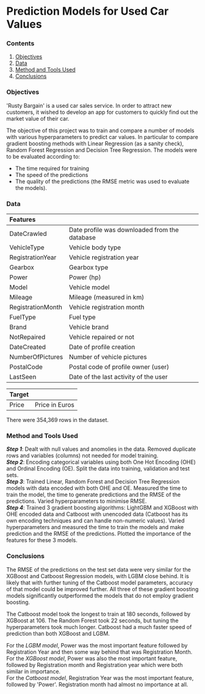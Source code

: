 # Prediction Models for Used Car Values

### Contents
1. [Objectives](https://github.com/SteveLewisUK/datascience_bootcamp_projects/blob/main/predicting_used_car_values/README.md#objective)
2. [Data](https://github.com/SteveLewisUK/datascience_bootcamp_projects/blob/main/predicting_used_car_values/README.md#data)
3. [Method and Tools Used](https://github.com/SteveLewisUK/datascience_bootcamp_projects/blob/main/predicting_used_car_values/README.md#method-and-tools-used)
4. [Conclusions](https://github.com/SteveLewisUK/datascience_bootcamp_projects/blob/main/predicting_used_car_values/README.md#conclusions)<br />


### Objectives
'Rusty Bargain' is a used car sales service.  In order to attract new customers, it wished to develop an app for customers to quickly find out the market value of their car.

The objective of this project was to train and compare a number of models with various hyperparameters to predict car values.  In particular to compare gradient boosting methods with Linear Regression (as a sanity check), Random Forest Regression and Decision Tree Regression.  The models were to be evaluated according to:
- The time required for training
- The speed of the predictions
- The quality of the predictions (the RMSE metric was used to evaluate the models).<br />


### Data
|**Features** |  |
|:------------- | :----------|
|DateCrawled | Date profile was downloaded from the database|
|VehicleType | Vehicle body type|
|RegistrationYear | Vehicle registration year|
|Gearbox | Gearbox type|
|Power | Power (hp)|
|Model | Vehicle model|
|Mileage | Mileage (measured in km)|
|RegistrationMonth | Vehicle registration month|
|FuelType | Fuel type|
|Brand | Vehicle brand|
|NotRepaired | Vehicle repaired or not|
|DateCreated | Date of profile creation|
|NumberOfPictures | Number of vehicle pictures|
|PostalCode | Postal code of profile owner (user)|
|LastSeen | Date of the last activity of the user|

|**Target** |  |
|:------------- | :----------|
|Price | Price in Euros|

There were 354,369 rows in the dataset.<br />


### Method and Tools Used
***Step 1***: Dealt with null values and anomolies in the data. Removed duplicate rows and variables (columns) not needed for model training.\
***Step 2***: Encoding categorical variables using both One Hot Encoding (OHE) and Ordinal Encoding (OE). Split the data into training, validation and test sets.\
***Step 3***: Trained Linear, Random Forest and Decision Tree Regression models with data encoded with both OHE and OE. Measured the time to train the model, the time to generate predictions and the RMSE of the predictions. Varied hyperparameters to minimise RMSE.\
***Step 4***: Trained 3 gradient boosting algorithms: LightGBM and XGBoost with OHE encoded data and Catboost with unencoded data (Catboost has its own encoding techniques and can handle non-numeric values). Varied hyperparameters and measured the time to train the models and make prediction and the RMSE of the predictions.  Plotted the importance of the features for these 3 models.<br />


### Conclusions
The RMSE of the predictions on the test set data were very similar for the XGBoost and Catboost Regression models, with LGBM close behind. It is likely that with further tuning of the Catboost model parameters, accuracy of that model could be improved further. All three of these gradient boosting models significantly outperformed the models that do not employ gradient boosting.

The Catboost model took the longest to train at 180 seconds, followed by XGBoost at 106. The Random Forest took 22 seconds, but tuning the hyperparameters took much longer. Catboost had a much faster speed of prediction than both XGBoost and LGBM.

For the *LGBM model*, Power was the most important feature followed by Registration Year and then some way behind that was Registration Month.\
For the *XGBoost model*, Power was also the most important feature, followed by Registration month and Registration year which were both similar in importance.\
For the *Catboost model*, Registration Year was the most important feature, followed by 'Power'. Registration month had almost no importance at all.

